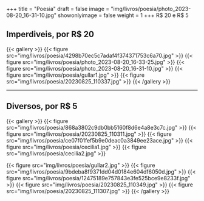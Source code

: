 +++
title = "Poesia"
draft = false
image = "img/livros/poesia/photo_2023-08-20_16-31-10.jpg"
showonlyimage = false
weight = 1
+++
<span class="price">R$ 20 e R$ 5</span>
<!--more-->
## Imperdiveis, por R$ 20

{{< gallery >}}
{{< figure src="img/livros/poesia/4298b70ec5c7adaf4f374371753c6a70.jpg" >}}
{{< figure src="img/livros/poesia/photo_2023-08-20_16-33-25.jpg" >}}
{{< figure src="img/livros/poesia/photo_2023-08-20_16-31-10.jpg" >}}
{{< figure src="img/livros/poesia/gullar1.jpg" >}}
{{< figure src="img/livros/poesia/20230825_110337.jpg" >}}
{{< /gallery >}}

---

## Diversos, por R$ 5

{{< gallery >}}
{{< figure src="img/livros/poesia/868a3802c9db0bb5160f8d6e4a8e3c7c.jpg" >}}
{{< figure src="img/livros/poesia/20230825_110311.jpg" >}}
{{< figure src="img/livros/poesia/ce07f01fef5b9e0deac0a3849ee23ace.jpg" >}}
{{< figure src="img/livros/poesia/cecilia1.jpg" >}}
{{< figure src="img/livros/poesia/cecilia2.jpg" >}}

{{< figure src="img/livros/poesia/gullar2.jpg" >}}
{{< figure src="img/livros/poesia/9bdeba8f9371dd04d0184e604df6050d.jpg" >}}
{{< figure src="img/livros/poesia/12475189e757843e3fe525bce9e8233f.jpg" >}}
{{< figure src="img/livros/poesia/20230825_110349.jpg" >}}
{{< figure src="img/livros/poesia/20230825_111307.jpg" >}}
{{< /gallery >}}